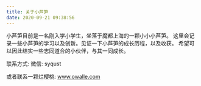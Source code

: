 ```yaml
---
title: 关于小芦笋
date: 2020-09-21 09:38:56
---
```


小芦笋目前是一名刚入学小学生，坐落于魔都上海的一颗小小小芦笋。
这里会记录一些小芦笋的学习以及创新。见证一下小芦笋的成长历程，以及收获。
希望可以因此结实一些志同道合的小伙伴，与其一同成长。

联系方式:
微信: syqust

或者联系一颗烂樱桃: www.owalle.com
